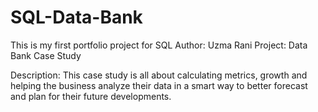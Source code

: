 # SQL-Data-Bank
This is my first portfolio project for SQL
Author: Uzma Rani
Project: Data Bank Case Study

Description: This case study is all about calculating metrics, growth and helping the
business analyze their data in a smart way to better forecast and plan for their
future developments.
